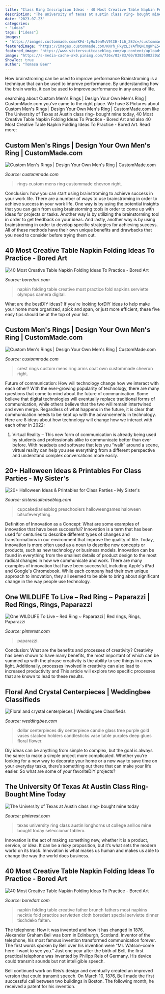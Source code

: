 ```yaml
---
title: "Class Ring Inscription Ideas - 40 Most Creative Table Napkin Folding Ideas To Practice"
description: "The university of texas at austin class ring- bought mine today"
date: "2023-07-23"
categories:
- "ideas"
tags: ["ideas"]
images:
- "https://images.custommade.com/KFd-ty9wIenMvV9tIE-IL6_2EJc=/custommade-attachments/5711b77cbe2fe6b_mens_6.jpg"
featuredImage: "https://images.custommade.com/KNYh_PkyzL3YAfhQNCmgWhE54IU=/custommade-attachments/c3f1c65c093db3d_mens_4.jpg"
featured_image: "https://www.sisterssuitcaseblog.com/wp-content/uploads/2014/10/HalloweenGames.jpg"
image: "https://s-media-cache-ak0.pinimg.com/736x/03/83/60/0383600220a56bc4eb8b002eaac18ff8.jpg"
ShowToc: true
author: "Tomasa Beer"
---
```



How brainstroming can be used to improve performance
Brainstroming is a technique that can be used to improve performance. By understanding how the brain works, it can be used to improve performance in any area of life.

	

		
searching about Custom Men&#039;s Rings | Design Your Own Men&#039;s Ring | CustomMade.com you've came to the right place. We have 8 Pictures about Custom Men&#039;s Rings | Design Your Own Men&#039;s Ring | CustomMade.com like The University of Texas at Austin class ring- bought mine today, 40 Most Creative Table Napkin Folding Ideas To Practice - Bored Art and also 40 Most Creative Table Napkin Folding Ideas To Practice - Bored Art. Read more:
		
    
## Custom Men&#039;s Rings | Design Your Own Men&#039;s Ring | CustomMade.com

<img loading=lazy src="https://images.custommade.com/KNYh_PkyzL3YAfhQNCmgWhE54IU=/custommade-attachments/c3f1c65c093db3d_mens_4.jpg" onerror="this.onerror=null;this.src='https://tse3.mm.bing.net/th?id=OIP.bosyRjtCcZqgyEfVXZukAAHaHa&amp;pid=15.1';" alt="Custom Men&#039;s Rings | Design Your Own Men&#039;s Ring | CustomMade.com">

_Source: custommade.com_

>rings custom mens ring custommade chevron right. 

	

Conclusion: how you can start using brainstroming to achieve success in your work life.
There are a number of ways to use brainstroming in order to achieve success in your work life. One way is by using the potential insights that you can gain from using brainstorming tools in order to come up with ideas for projects or tasks. Another way is by utilizing the brainstorming tool in order to get feedback on your ideas. And lastly, another way is by using brainstroming in order to develop specific strategies for achieving success. All of these methods have their own unique benefits and drawbacks that you need to consider before trying them out.

    
## 40 Most Creative Table Napkin Folding Ideas To Practice - Bored Art

<img loading=lazy src="http://www.boredart.com/wp-content/uploads/2016/09/Most-Creative-Table-Napkin-Folding-Ideas-To-Practice0301.jpg" onerror="this.onerror=null;this.src='https://tse4.mm.bing.net/th?id=OIP.VwF5AvCx7nFEe35SRf7t0wHaGL&amp;pid=15.1';" alt="40 Most Creative Table Napkin Folding Ideas To Practice - Bored Art">

_Source: boredart.com_

>napkin folding table creative most practice fold napkins serviette olympus camera digital. 

	

What are the bestDIY ideas?
If you're looking forDIY ideas to help make your home more organized, spick and span, or just more efficient, these five easy tips should be at the top of your list.

    
## Custom Men&#039;s Rings | Design Your Own Men&#039;s Ring | CustomMade.com

<img loading=lazy src="https://images.custommade.com/KFd-ty9wIenMvV9tIE-IL6_2EJc=/custommade-attachments/5711b77cbe2fe6b_mens_6.jpg" onerror="this.onerror=null;this.src='https://tse4.mm.bing.net/th?id=OIP.CnCpunpQFWyHhXwPrjBSJwHaHa&amp;pid=15.1';" alt="Custom Men&#039;s Rings | Design Your Own Men&#039;s Ring | CustomMade.com">

_Source: custommade.com_

>crest rings custom mens ring arms coat own custommade chevron right. 

	

Future of communication: How will technology change how we interact with each other?
With the ever-growing popularity of technology, there are many questions that come to mind about the future of communication. Some believe that digital technologies will eventually replace traditional forms of communication, while others believe that the two will remain intertwined and even merge. Regardless of what happens in the future, it is clear that communication needs to be kept up with the advancements in technology. Here are 8 ideas about how technology will change how we interact with each other in 2022: 
1. Virtual Reality – This new form of communication is already being used by students and professionals alike to communicate better than ever before. With headsets and software that lets you “walk” around a scene, virtual reality can help you see everything from a different perspective and understand complex conversations more easily. 


    
## 20+ Halloween Ideas &amp; Printables For Class Parties - My Sister&#039;s

<img loading=lazy src="https://www.sisterssuitcaseblog.com/wp-content/uploads/2014/10/HalloweenGames.jpg" onerror="this.onerror=null;this.src='https://tse2.mm.bing.net/th?id=OIP.yICx_4AOlH4l0oQgnCDfhwHaLJ&amp;pid=15.1';" alt="20+ Halloween Ideas &amp; Printables for Class Parties - My Sister&#039;s">

_Source: sisterssuitcaseblog.com_

>cupcakediariesblog preschoolers halloweengames haloween bitsofeverything. 

	

Definition of Innovation as a Concept: What are some examples of innovation that have been successful?
Innovation is a term that has been used for centuries to describe different types of changes and transformations in our environment that improve the quality of life. Today, innovation is more often used as a noun to describe new concepts or products, such as new technology or business models. Innovation can be found in everything from the smallest details of product design to the most radical changes in how we communicate and work.
There are many examples of innovation that have been successful, including Apple's iPad and Google's Chromebook. While each company had their own unique approach to innovation, they all seemed to be able to bring about significant change in the way people use technology.

    
## One WILDLIFE To Live – Red Ring ~ Paparazzi | Red Rings, Rings, Paparazzi

<img loading=lazy src="https://i.pinimg.com/736x/c6/ee/3e/c6ee3e30fe13421b055b34a230b21df9.jpg" onerror="this.onerror=null;this.src='https://tse1.mm.bing.net/th?id=OIP.0-B7xuZIY51HTwQN5pqfRAHaLH&amp;pid=15.1';" alt="One WILDLIFE To Live – Red Ring ~ Paparazzi | Red rings, Rings, Paparazzi">

_Source: pinterest.com_

>paparazzi. 

	

Conclusion: What are the benefits and processes of creativity?
Creativity has been shown to have many benefits, the most important of which can be summed up with the phrase creativity is the ability to see things in a new light. Additionally, processes involved in creativity can also lead to increased productivity and This article will explore two specific processes that are known to lead to these results.

    
## Floral And Crystal Centerpieces | Weddingbee Classifieds

<img loading=lazy src="http://www.weddingbee.com/wp-content/uploads/awpcp/DSC05462.jpg" onerror="this.onerror=null;this.src='https://tse1.mm.bing.net/th?id=OIP.3Wi2sRnuuJbDlHNwEImCvwHaNJ&amp;pid=15.1';" alt="Floral and crystal centerpieces | Weddingbee Classifieds">

_Source: weddingbee.com_

>dollar centerpieces diy centerpiece candle glass tree purple gold vases stacked holders candlesticks vase table purples deep glues floral flower. 

	

Diy ideas can be anything from simple to complex, but the goal is always the same: to make a simple project more complicated. Whether you’re looking for a new way to decorate your home or a new way to save time on your everyday tasks, there’s something out there that can make your life easier. So what are some of your favoriteDIY projects?

    
## The University Of Texas At Austin Class Ring- Bought Mine Today

<img loading=lazy src="https://s-media-cache-ak0.pinimg.com/736x/03/83/60/0383600220a56bc4eb8b002eaac18ff8.jpg" onerror="this.onerror=null;this.src='https://tse4.mm.bing.net/th?id=OIP.RZlXskq8J_rwCj3z93yBKQHaJ3&amp;pid=15.1';" alt="The University of Texas at Austin class ring- bought mine today">

_Source: pinterest.com_

>texas university ring class austin longhorns ut college anillos mine bought today seleccionar tablero. 

	

Innovation is the act of making something new, whether it is a product, service, or idea. It can be a risky proposition, but it’s what sets the modern world on its track. Innovation is what makes us human and makes us able to change the way the world does business.

    
## 40 Most Creative Table Napkin Folding Ideas To Practice - Bored Art

<img loading=lazy src="https://www.boredart.com/wp-content/uploads/2016/09/Most-Creative-Table-Napkin-Folding-Ideas-To-Practice0371.jpg" onerror="this.onerror=null;this.src='https://tse2.mm.bing.net/th?id=OIP.CcK87VlmzPej_8N33O3_EAHaHa&amp;pid=15.1';" alt="40 Most Creative Table Napkin Folding Ideas To Practice - Bored Art">

_Source: boredart.com_

>napkin folding table creative father brunch fathers most napkins necktie fold practice servietten cloth boredart special serviette dinner tischdeko falten. 

	

The telephone: How it was invented and how it has changed
In 1876, Alexander Graham Bell was born in Edinburgh, Scotland. Inventor of the telephone, his most famous invention transformed communication forever. The first words spoken by Bell over his invention were “Mr. Watson–come here–I want to see you.” 
Just one year after the birth of Bell, the first practical telephone was invented by Philipp Reis of Germany. His device could transmit sounds but not intelligible speech. 

Bell continued work on Reis’s design and eventually created an improved version that could transmit speech. On March 10, 1876, Bell made the first successful call between two buildings in Boston. The following month, he received a patent for his invention.


